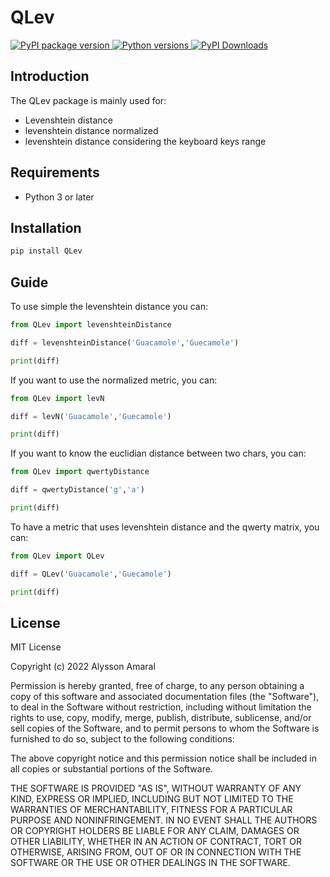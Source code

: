 # QLev

<p>

  <a href="https://pypi.org/project/QLev/">
    <img src="https://img.shields.io/pypi/v/QLev"
         alt="PyPI package version">
  </a>
  <a href="https://www.python.org">
    <img src="https://img.shields.io/pypi/pyversions/QLev"
         alt="Python versions">
  </a>
  <a href="https://pypi.org/project/QLev/">
    <img src="https://img.shields.io/pypi/dm/QLev.svg?label=PyPI%20downloads"
         alt="PyPI Downloads">
  </a>
</p>

## Introduction
The QLev package is mainly used for:

* Levenshtein distance
* levenshtein distance normalized
* levenshtein distance considering the keyboard keys range 

## Requirements
* Python 3 or later

## Installation
```bash
pip install QLev
```

## Guide

To use simple the levenshtein distance you can:

```python
from QLev import levenshteinDistance

diff = levenshteinDistance('Guacamole','Guecamole')

print(diff)
```
If you want to use the normalized metric, you can:

```python
from QLev import levN

diff = levN('Guacamole','Guecamole')

print(diff)
```
If you want to know the euclidian distance between two chars, you can:

```python
from QLev import qwertyDistance

diff = qwertyDistance('g','a')

print(diff)
```

To have a metric that uses levenshtein distance and the qwerty matrix, you can:

```python
from QLev import QLev

diff = QLev('Guacamole','Guecamole')

print(diff)
```


## License

MIT License

Copyright (c) 2022 Alysson Amaral

Permission is hereby granted, free of charge, to any person obtaining a copy
of this software and associated documentation files (the "Software"), to deal
in the Software without restriction, including without limitation the rights
to use, copy, modify, merge, publish, distribute, sublicense, and/or sell
copies of the Software, and to permit persons to whom the Software is
furnished to do so, subject to the following conditions:

The above copyright notice and this permission notice shall be included in all
copies or substantial portions of the Software.

THE SOFTWARE IS PROVIDED "AS IS", WITHOUT WARRANTY OF ANY KIND, EXPRESS OR
IMPLIED, INCLUDING BUT NOT LIMITED TO THE WARRANTIES OF MERCHANTABILITY,
FITNESS FOR A PARTICULAR PURPOSE AND NONINFRINGEMENT. IN NO EVENT SHALL THE
AUTHORS OR COPYRIGHT HOLDERS BE LIABLE FOR ANY CLAIM, DAMAGES OR OTHER
LIABILITY, WHETHER IN AN ACTION OF CONTRACT, TORT OR OTHERWISE, ARISING FROM,
OUT OF OR IN CONNECTION WITH THE SOFTWARE OR THE USE OR OTHER DEALINGS IN THE
SOFTWARE.